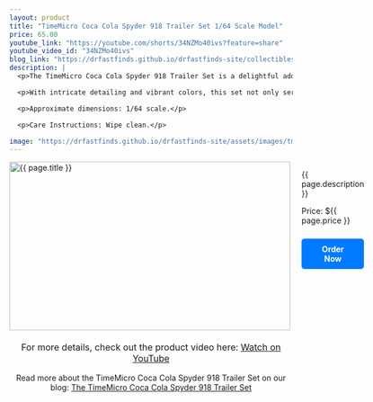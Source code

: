 ```yaml
---
layout: product
title: "TimeMicro Coca Cola Spyder 918 Trailer Set 1/64 Scale Model"
price: 65.00
youtube_link: "https://youtube.com/shorts/34NZMo40ivs?feature=share"
youtube_video_id: "34NZMo40ivs"
blog_link: "https://drfastfinds.github.io/drfastfinds-site/collectibles/diecast/coca%20cola/timemicro/2024/09/25/time-micro-coca-cola-spyder-918-trailer-set.html"
description: |
  <p>The TimeMicro Coca Cola Spyder 918 Trailer Set is a delightful addition for collectors and fans of diecast models. This 1/64 scale model beautifully captures the iconic Coca Cola branding, showcasing the stylish Spyder alongside its trailer.</p>

  <p>With intricate detailing and vibrant colors, this set not only serves as a fantastic display piece but also embodies the spirit of fun and nostalgia associated with the Coca Cola brand.</p>

  <p>Approximate dimensions: 1/64 scale.</p>

  <p>Care Instructions: Wipe clean.</p>

image: "https://drfastfinds.github.io/drfastfinds-site/assets/images/tmcola.png"
---
```


<div class="product-detail">
    <div class="product-image-box">
        <img class="main-image" src="{{ page.image }}" alt="{{ page.title }}">
    </div>
    <div class="product-text">
        <p>{{ page.description }}</p>
        <p>Price: ${{ page.price }}</p>
        <a href="{{ site.baseurl }}/order" class="buy-now">Order Now</a>
    </div>
</div>

<div style="text-align: center;">
    <p class="youtube-link">For more details, check out the product video here: 
        <a href="{{ page.youtube_link }}" target="_blank">Watch on YouTube</a>
    </p>
    <p>Read more about the TimeMicro Coca Cola Spyder 918 Trailer Set on our blog: 
        <a href="https://drfastfinds.github.io/drfastfinds-site/collectibles/diecast/coca%20cola/timemicro/2024/09/25/time-micro-coca-cola-spyder-918-trailer-set.html">The TimeMicro Coca Cola Spyder 918 Trailer Set</a>
    </p>
</div>

<style>
.product-detail {
    display: flex;
    align-items: flex-start;
    gap: 20px;
    margin-bottom: 20px;
}

.product-image-box {
    flex-shrink: 0;
    width: 500px; 
    height: 300px; 
    overflow: hidden; 
}

.main-image {
    width: 100%; 
    height: 100%; 
    object-fit: contain; 
    display: block;
}

.product-text {
    max-width: 400px;
    flex-grow: 1;
}

.youtube-link {
    text-align: center;
    margin-top: 20px;
    font-size: 16px;
}

.buy-now {
    display: inline-block;
    padding: 10px 20px;
    margin-top: 10px;
    background-color: #007bff;
    color: #fff;
    text-decoration: none;
    border-radius: 5px;
    font-weight: bold;
    text-align: center;
}

.buy-now:hover {
    background-color: #0056b3;
}
</style>

<script>
document.addEventListener('DOMContentLoaded', function() {
    const mainImage = document.querySelector('.main-image');
    const thumbnails = document.querySelectorAll('.thumbnail');

    thumbnails.forEach(thumbnail => {
        thumbnail.addEventListener('click', function() {
            mainImage.src = this.src;
        });
    });
});
</script>
